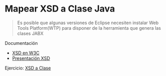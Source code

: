 # Mapear XSD a Clase Java

> Es posible que algunas versiones de Eclipse necesiten instalar Web Tools Platform(WTP) para disponer de la herramienta que genera las clases JABX

Documentación
- [XSD en W3C](https://www.w3schools.com/xml/schema_intro.asp)
- [Presentación XSD](http://di002.edv.uniovi.es/~labra/cursos/XML/XMLSchema.pdf)

Ejercicio: [XSD a Clase](https://github.com/franlu/DAM-AD/tree/master/ficheros/jabx/MapearClase/Ejercicio.md)

